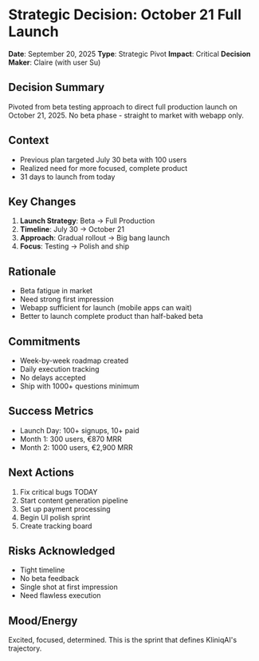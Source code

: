 # Strategic Decision: October 21 Full Launch

**Date**: September 20, 2025
**Type**: Strategic Pivot
**Impact**: Critical
**Decision Maker**: Claire (with user Su)

## Decision Summary
Pivoted from beta testing approach to direct full production launch on October 21, 2025. No beta phase - straight to market with webapp only.

## Context
- Previous plan targeted July 30 beta with 100 users
- Realized need for more focused, complete product
- 31 days to launch from today

## Key Changes
1. **Launch Strategy**: Beta → Full Production
2. **Timeline**: July 30 → October 21
3. **Approach**: Gradual rollout → Big bang launch
4. **Focus**: Testing → Polish and ship

## Rationale
- Beta fatigue in market
- Need strong first impression
- Webapp sufficient for launch (mobile apps can wait)
- Better to launch complete product than half-baked beta

## Commitments
- Week-by-week roadmap created
- Daily execution tracking
- No delays accepted
- Ship with 1000+ questions minimum

## Success Metrics
- Launch Day: 100+ signups, 10+ paid
- Month 1: 300 users, €870 MRR
- Month 2: 1000 users, €2,900 MRR

## Next Actions
1. Fix critical bugs TODAY
2. Start content generation pipeline
3. Set up payment processing
4. Begin UI polish sprint
5. Create tracking board

## Risks Acknowledged
- Tight timeline
- No beta feedback
- Single shot at first impression
- Need flawless execution

## Mood/Energy
Excited, focused, determined. This is the sprint that defines KliniqAI's trajectory.